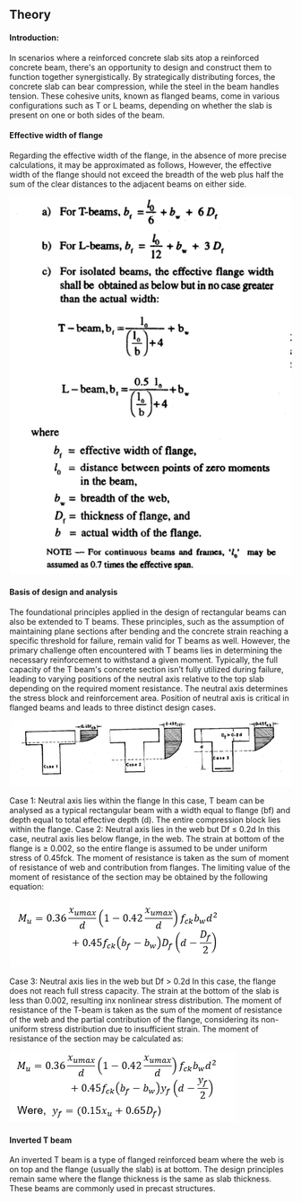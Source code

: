 ## Theory 

#### Introduction:

In scenarios where a reinforced concrete slab sits atop a reinforced concrete beam, there's an opportunity to design and construct them to function together synergistically. By strategically distributing forces, the concrete slab can bear compression, while the steel in the beam handles tension. These cohesive units, known as flanged beams, come in various configurations such as T or L beams, depending on whether the slab is present on one or both sides of the beam.

#### Effective width of flange

Regarding the effective width of the flange, in the absence of more precise calculations, it may be approximated as follows, However, the effective width of the flange should not exceed the breadth of the web plus half the sum of the clear distances to the adjacent beams on either side.

![*formula*](images/formula.png)

#### Basis of design and analysis 

The foundational principles applied in the design of rectangular beams can also be extended to T beams. These principles, such as the assumption of maintaining plane sections after bending and the concrete strain reaching a specific threshold for failure, remain valid for T beams as well. However, the primary challenge often encountered with T beams lies in determining the necessary reinforcement to withstand a given moment. Typically, the full capacity of the T beam's concrete section isn't fully utilized during failure, leading to varying positions of the neutral axis relative to the top slab depending on the required moment resistance. The neutral axis determines the stress block and reinforcement area. Position of neutral axis is critical in flanged beams and leads to three distinct design cases.

![*flangedBeam2*](images/flangedBeam2.png)

Case 1: Neutral axis lies within the flange
In this case, T beam can be analysed as a typical rectangular beam with a width equal to flange (bf) and depth equal to total effective depth (d). The entire compression block lies within the flange.
Case 2: Neutral axis lies in the web but Df ≤ 0.2d
In this case, neutral axis lies below flange, in the web. The strain at bottom of the flange is ≥ 0.002, so the entire flange is assumed to be under uniform stress of 0.45fck. The moment of resistance is taken as the sum of moment of resistance of web and contribution from flanges. The limiting value of the moment of resistance of the section may be obtained by the following equation:

![*mu1*](images/mu1.png)

Case 3: Neutral axis lies in the web but Df > 0.2d
In this case, the flange does not reach full stress capacity. The strain at the bottom of the slab is less than 0.002, resulting inx nonlinear stress distribution. The moment of resistance of the T-beam is taken as the sum of the moment of resistance of the web and the partial contribution of the flange, considering its non-uniform stress distribution due to 
insufficient strain. The moment of resistance of the section may be calculated as:

![*mu2*](images/mu2.png)

#### Inverted T beam

An inverted T beam is a type of flanged reinforced beam where the web is on top and the flange (usually the slab) is at bottom. The design principles remain same where the flange thickness is the same as slab thickness. These beams are commonly used in precast structures.


